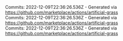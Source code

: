 Commits: 2022-12-09T22:36:26.536Z - Generated via https://github.com/marketplace/actions/artificial-grass
<br>
Commits: 2022-12-09T22:36:26.536Z - Generated via https://github.com/marketplace/actions/artificial-grass
<br>
Commits: 2022-12-09T22:36:26.536Z - Generated via https://github.com/marketplace/actions/artificial-grass
<br>

